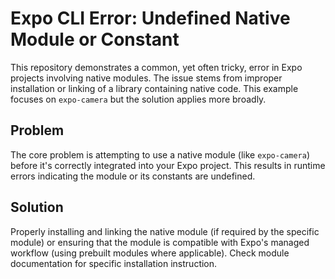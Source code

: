 # Expo CLI Error: Undefined Native Module or Constant

This repository demonstrates a common, yet often tricky, error in Expo projects involving native modules.  The issue stems from improper installation or linking of a library containing native code. This example focuses on `expo-camera` but the solution applies more broadly.

## Problem
The core problem is attempting to use a native module (like `expo-camera`) before it's correctly integrated into your Expo project. This results in runtime errors indicating the module or its constants are undefined.

## Solution
Properly installing and linking the native module (if required by the specific module) or ensuring that the module is compatible with Expo's managed workflow (using prebuilt modules where applicable). Check module documentation for specific installation instruction.